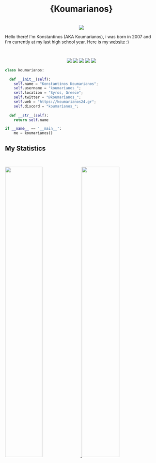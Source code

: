 <h1 align="center">
  <b>{Koumarianos}</b>
</h1>
<p align="center"><br>
    <a href="https://discord.com/users/753360628399472711">
      <img src="https://lanyard.cnrad.dev/api/753360628399472711"/>
       </a>
    </p>

Hello there! I'm Konstantinos (AKA Koumarianos), i was born in 2007 and i'm currently at my last high school year.
Here is my <a href="https://koumarianos24.gr"> website</a> :)

<br>

<p>
<div align="center">
  <img src="https://img.shields.io/badge/-HTML-c58545?style=for-the-badge&logo=html5&logoColor=c58545&labelColor=282828">
  <img src="https://img.shields.io/badge/-CSS-d1a01f?style=for-the-badge&logo=css3&logoColor=d1a01f&labelColor=282828">
  <img src="https://img.shields.io/badge/-Lua-98b982?style=for-the-badge&logo=lua&logoColor=98b982&labelColor=282828">
  <img src="https://img.shields.io/badge/-JavaScript-98b982?style=for-the-badge&logo=javascript&logoColor=98b982&labelColor=282828">
  <img src="https://img.shields.io/badge/-TypeScript-98b982?style=for-the-badge&logo=typescript&logoColor=98b982&labelColor=282828">
</div>


```python
class koumarianos:
    
  def __init__(self):
    self.name = "Konstantinos Koumarianos";
    self.username = "koumarianos_";
    self.location = "Syros, Greece";
    self.twitter = "@koumarianos_";
    self.web = "https://koumarianos24.gr";
    self.discord = "koumarianos_";
  
  def __str__(self):
    return self.name

if __name__ == '__main__':
    me = koumarianos()
```

<!--
<div align="center">
  <a href="[https://r3fl3x.tk](https://dag.killyourself.lol)">
    <img src="https://spotify-readme-theta-virid.vercel.app/api?scan=true&theme=dark" width="240px">
  </a>
</div>
-->

## My Statistics

<br/>
<p align="left">
  <a href="https://koumarianos24.gr">
  <img width="49.5%" src="https://github-readme-stats.vercel.app/api?username=daglaroglou&show_icons=true&theme=gruvbox&hide_border=true" />
    <img width="49.5%" src="https://github-readme-streak-stats.herokuapp.com/?user=daglaroglou&theme=gruvbox&hide_border=true" />
  </a>
</p>
<br>
